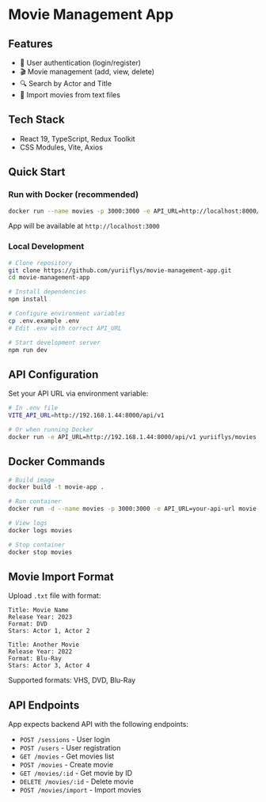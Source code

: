 # Movie Management App

## Features

- 🔐 User authentication (login/register)
- 🎬 Movie management (add, view, delete)
- 🔍 Search by Actor and Title
- 📂 Import movies from text files

## Tech Stack

- React 19, TypeScript, Redux Toolkit
- CSS Modules, Vite, Axios

## Quick Start

### Run with Docker (recommended)

```bash
docker run --name movies -p 3000:3000 -e API_URL=http://localhost:8000/api/v1 yuriiflys/movies
```

App will be available at `http://localhost:3000`

### Local Development

```bash
# Clone repository
git clone https://github.com/yuriiflys/movie-management-app.git
cd movie-management-app

# Install dependencies
npm install

# Configure environment variables
cp .env.example .env
# Edit .env with correct API_URL

# Start development server
npm run dev
```

## API Configuration

Set your API URL via environment variable:

```bash
# In .env file
VITE_API_URL=http://192.168.1.44:8000/api/v1

# Or when running Docker
docker run -e API_URL=http://192.168.1.44:8000/api/v1 yuriiflys/movies
```

## Docker Commands

```bash
# Build image
docker build -t movie-app .

# Run container
docker run -d --name movies -p 3000:3000 -e API_URL=your-api-url movie-app

# View logs
docker logs movies

# Stop container
docker stop movies
```

## Movie Import Format

Upload `.txt` file with format:

```
Title: Movie Name
Release Year: 2023
Format: DVD
Stars: Actor 1, Actor 2

Title: Another Movie
Release Year: 2022
Format: Blu-Ray
Stars: Actor 3, Actor 4
```

Supported formats: VHS, DVD, Blu-Ray

## API Endpoints

App expects backend API with the following endpoints:

- `POST /sessions` - User login
- `POST /users` - User registration
- `GET /movies` - Get movies list
- `POST /movies` - Create movie
- `GET /movies/:id` - Get movie by ID
- `DELETE /movies/:id` - Delete movie
- `POST /movies/import` - Import movies
